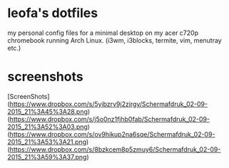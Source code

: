 # leofa's dotfiles
my personal config files for a minimal desktop on my acer c720p chromebook running Arch Linux. (i3wm, i3blocks, termite, vim, menutray etc.)

# screenshots 
[ScreenShots]
(https://www.dropbox.com/s/5yibzrv9j2zjrgy/Schermafdruk_02-09-2015_21%3A45%3A28.png)
(https://www.dropbox.com/s/j5o0nz1fjhb0fab/Schermafdruk_02-09-2015_21%3A52%3A03.png)
(https://www.dropbox.com/s/ov9hikup2na6sqe/Schermafdruk_02-09-2015_21%3A53%3A21.png)
(https://www.dropbox.com/s/8bzkcem8p5zmuy6/Schermafdruk_02-09-2015_21%3A59%3A37.png)
